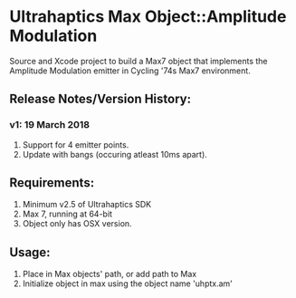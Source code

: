 #  Ultrahaptics Max Object::Amplitude Modulation

Source and Xcode project to build a Max7 object that implements the Amplitude Modulation emitter in Cycling '74s Max7 environment.


## Release Notes/Version History:


### v1: 19 March 2018
1. Support for 4 emitter points.
2. Update with bangs (occuring atleast 10ms apart).

## Requirements:
1. Minimum v2.5 of Ultrahaptics SDK
2. Max 7, running at 64-bit
3. Object only has OSX version.

## Usage:
1. Place in Max objects' path, or add path to Max
2. Initialize object in max using the object name 'uhptx.am'



